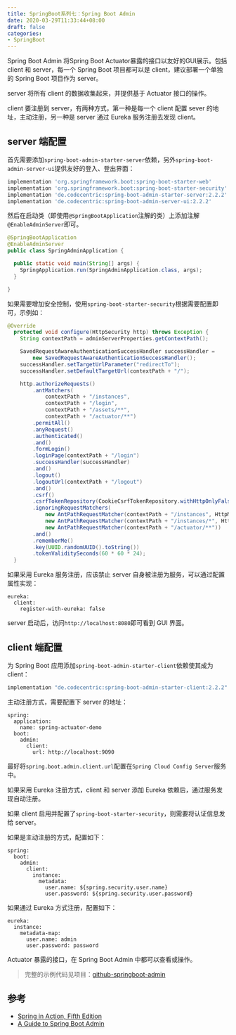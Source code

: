 ```yaml
---
title: SpringBoot系列七：Spring Boot Admin
date: 2020-03-29T11:33:44+08:00
draft: false
categories:
- SpringBoot
---
```


Spring Boot Admin 将Spring Boot Actuator暴露的接口以友好的GUI展示。包括 client 和 server，每一个 Spring Boot 项目都可以是 client，建议部署一个单独的 Spring Boot 项目作为 server。

server 将所有 client 的数据收集起来，并提供基于 Actuator 接口的操作。

client 要注册到 server，有两种方式，第一种是每一个 client 配置 sever 的地址，主动注册，另一种是 server 通过 Eureka 服务注册去发现 client。

## server 端配置

首先需要添加`spring-boot-admin-starter-server`依赖，另外`spring-boot-admin-server-ui`提供友好的登入、登出界面：

```gradle
implementation 'org.springframework.boot:spring-boot-starter-web'
implementation 'org.springframework.boot:spring-boot-starter-security'
implementation 'de.codecentric:spring-boot-admin-starter-server:2.2.2'
implementation 'de.codecentric:spring-boot-admin-server-ui:2.2.2'
```

然后在启动类（即使用`@SpringBootApplication`注解的类）上添加注解`@EnableAdminServer`即可。

```java
@SpringBootApplication
@EnableAdminServer
public class SpringAdminApplication {

  public static void main(String[] args) {
    SpringApplication.run(SpringAdminApplication.class, args);
  }

}
```

如果需要增加安全控制，使用`spring-boot-starter-security`根据需要配置即可，示例如：

```java
@Override
  protected void configure(HttpSecurity http) throws Exception {
    String contextPath = adminServerProperties.getContextPath();

    SavedRequestAwareAuthenticationSuccessHandler successHandler =
        new SavedRequestAwareAuthenticationSuccessHandler();
    successHandler.setTargetUrlParameter("redirectTo");
    successHandler.setDefaultTargetUrl(contextPath + "/");

    http.authorizeRequests()
        .antMatchers(
            contextPath + "/instances",
            contextPath + "/login",
            contextPath + "/assets/**",
            contextPath + "/actuator/**")
        .permitAll()
        .anyRequest()
        .authenticated()
        .and()
        .formLogin()
        .loginPage(contextPath + "/login")
        .successHandler(successHandler)
        .and()
        .logout()
        .logoutUrl(contextPath + "/logout")
        .and()
        .csrf()
        .csrfTokenRepository(CookieCsrfTokenRepository.withHttpOnlyFalse())
        .ignoringRequestMatchers(
            new AntPathRequestMatcher(contextPath + "/instances", HttpMethod.POST.toString()),
            new AntPathRequestMatcher(contextPath + "/instances/*", HttpMethod.DELETE.toString()),
            new AntPathRequestMatcher(contextPath + "/actuator/**"))
        .and()
        .rememberMe()
        .key(UUID.randomUUID().toString())
        .tokenValiditySeconds(60 * 60 * 24);
  }
```

如果采用 Eureka 服务注册，应该禁止 server 自身被注册为服务，可以通过配置属性实现：

```text
eureka:
  client:
    register-with-eureka: false
```

server 启动后，访问`http://localhost:8080`即可看到 GUI 界面。

## client 端配置

为 Spring Boot 应用添加`spring-boot-admin-starter-client`依赖使其成为 client：

```gradle
implementation "de.codecentric:spring-boot-admin-starter-client:2.2.2"
```

主动注册方式，需要配置下 server 的地址：

```text
spring:
  application:
    name: spring-actuator-demo
  boot:
    admin:
      client:
        url: http://localhost:9090
```

最好将`spring.boot.admin.client.url`配置在`Spring Cloud Config Server`服务中。

如果采用 Eureka 注册方式，client 和 server 添加 Eureka 依赖后，通过服务发现自动注册。

如果 client 启用并配置了`spring-boot-starter-security`，则需要将认证信息发给 server。

如果是主动注册的方式，配置如下：

```text
spring:
  boot:
    admin:
      client:
        instance:
          metadata:
            user.name: ${spring.security.user.name}
            user.password: ${spring.security.user.password}
```

如果通过 Eureka 方式注册，配置如下：

```text
eureka:
  instance:
    metadata-map:
      user.name: admin
      user.password: password
```

Actuator 暴露的接口，在 Spring Boot Admin 中都可以查看或操作。

> 完整的示例代码见项目：[github-springboot-admin](https://github.com/nkcoder/springboot-samples/tree/master/springboot-admin)

## 参考

- [Spring in Action, Fifth Edition](https://www.manning.com/books/spring-in-action-fifth-edition)
- [A Guide to Spring Boot Admin](https://www.baeldung.com/spring-boot-admin)
